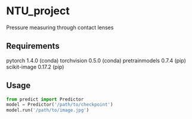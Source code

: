 # NTU_project
Pressure measuring through contact lenses

## Requirements
pytorch 1.4.0 (conda)
torchvision 0.5.0 (conda)
pretrainmodels 0.7.4 (pip)
scikit-image 0.17.2 (pip)

## Usage
```python
from predict import Predictor
model = Predictor('/path/to/checkpoint')
model.run('/path/to/image.jpg')

